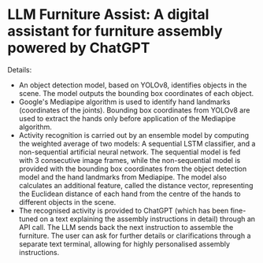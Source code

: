 # LLM Furniture Assist: A digital assistant for furniture assembly powered by ChatGPT 

Details:
- An object detection model, based on YOLOv8, identifies objects in the scene. The model outputs the bounding box coordinates of each object.
- Google's Mediapipe algorithm is used to identify hand landmarks (coordinates of the joints). Bounding box coordinates from YOLOv8 are used to extract the hands only before application of the Mediapipe algorithm.
- Activity recognition is carried out by an ensemble model by computing the weighted average of two models: A sequential LSTM classifier, and a non-sequential artificial neural network. The sequential model is fed with 3 consecutive image frames, while the non-sequential model is provided with the bounding box coordinates from the object detection model and the hand landmarks from Mediapipe. The model also calculates an additional feature, called the distance vector, representing the Euclidean distance of each hand from the centre of the hands to different objects in the scene.
- The recognised activity is provided to ChatGPT (which has been fine-tuned on a text explaining the assembly instructions in detail) through an API call. The LLM sends back the next instruction to assemble the furniture. The user can ask for further details or clarifications through a separate text terminal, allowing for highly personalised assembly instructions.
